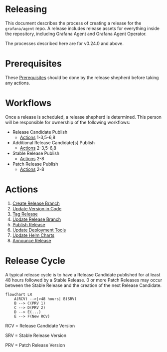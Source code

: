 # Releasing

This document describes the process of creating a release for the
`grafana/agent` repo. A release includes release assets for everything inside
the repository, including Grafana Agent and Grafana Agent Operator.

The processes described here are for v0.24.0 and above.

# Prerequisites

These [Prerequisites](./PREREQUISITES.md) should be done by the release shepherd 
before taking any actions.

# Workflows

Once a release is scheduled, a release shepherd is determined. This person will be 
responsible for ownership of the following workflows:

- Release Candidate Publish
  - [Actions] 1-3,5-6,8
- Additional Release Candidate[s] Publish
  - [Actions] 2-3,5-6,8
- Stable Release Publish
  - [Actions] 2-8
- Patch Release Publish
  - [Actions] 2-8

# Actions

1. [Create Release Branch](./1-create-release-branch.md)
2. [Update Version in Code](./2-update-version-in-code.md)
3. [Tag Release](./3-tag-release.md)
4. [Update Release Branch](./4-update-release-branch.md)
5. [Publish Release](./5-publish-release.md)
6. [Update Deployment Tools](./6-update-deployment-tools.md)
7. [Update Helm Charts](./7-update-helm-charts.md)
8. [Announce Release](./8-announce-release.md)

[Actions]: #Actions

# Release Cycle

A typical release cycle is to have a Release Candidate published for at least 48 
hours followed by a Stable Release. 0 or more Patch Releases may occur between the Stable Release
and the creation of the next Release Candidate.

```mermaid
flowchart LR
    A(RCV) -->|>48 hours| B(SRV)
    B --> C(PRV 1)
    C --> D(PRV 2)
    D --> E(...)
    E --> F(New RCV)
```

RCV = Release Candidate Version

SRV = Stable Release Version

PRV = Patch Release Version
